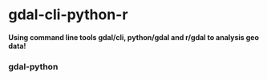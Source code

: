# gdal-cli-python-r
#### Using command line tools gdal/cli, python/gdal and r/gdal to analysis geo data!

### gdal-python




